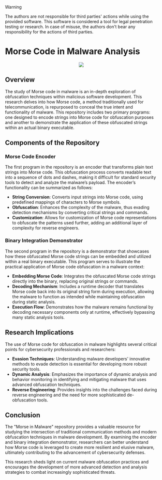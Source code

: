 > [!WARNING]
> The authors are not responsible for third parties' actions while using the provided software. This software is considered a tool for legal penetration testing or research. In case of misuse, the authors don't bear any responsibility for the actions of third parties.

# Morse Code in Malware Analysis
<p align="center">
<img src="[https://github.com/aiooord/mim/readme_photos/logo.png](https://github.com/aiooord/mim/blob/main/readme_photos/logo.png)">
</p>

## Overview

The study of Morse code in malware is an in-depth exploration of obfuscation techniques within malicious software development. This research delves into how Morse code, a method traditionally used for telecommunication, is repurposed to conceal the true intent and functionality of malware. This repository includes two primary programs: one designed to encode strings into Morse code for obfuscation purposes and another to demonstrate the application of these obfuscated strings within an actual binary executable.

## Components of the Repository

### Morse Code Encoder

The first program in the repository is an encoder that transforms plain text strings into Morse code. This obfuscation process converts readable text into a sequence of dots and dashes, making it difficult for standard security tools to detect and analyze the malware’s payload. The encoder’s functionality can be summarized as follows:

- **String Conversion**: Converts input strings into Morse code, using predefined mappings of characters to Morse symbols.
- **Obfuscation**: Enhances the complexity of the malware, thus evading detection mechanisms by converting critical strings and commands.
- **Customization**: Allows for customization of Morse code representations to obfuscate the patterns used further, adding an additional layer of complexity for reverse engineers.

### Binary Integration Demonstrator

The second program in the repository is a demonstrator that showcases how these obfuscated Morse code strings can be embedded and utilized within a real binary executable. This program serves to illustrate the practical application of Morse code obfuscation in a malware context:

- **Embedding Morse Code**: Integrates the obfuscated Morse code strings directly into the binary, replacing original strings or commands.
- **Decoding Mechanism**: Includes a runtime decoder that translates Morse code back into its original string form during execution, allowing the malware to function as intended while maintaining obfuscation during static analysis.
- **Execution Flow**: Demonstrates how the malware remains functional by decoding necessary components only at runtime, effectively bypassing many static analysis tools.

## Research Implications

The use of Morse code for obfuscation in malware highlights several critical points for cybersecurity professionals and researchers:

- **Evasion Techniques**: Understanding malware developers' innovative methods to evade detection is essential for developing more robust security tools.
- **Dynamic Analysis**: Emphasizes the importance of dynamic analysis and behavior monitoring in identifying and mitigating malware that uses advanced obfuscation techniques.
- **Reverse Engineering**: Provides insights into the challenges faced during reverse engineering and the need for more sophisticated de-obfuscation tools.

## Conclusion

The "Morse in Malware" repository provides a valuable resource for studying the intersection of traditional communication methods and modern obfuscation techniques in malware development. By examining the encoder and binary integration demonstrator, researchers can better understand how Morse code is leveraged to create more resilient and elusive malware, ultimately contributing to the advancement of cybersecurity defenses.

This research sheds light on current malware obfuscation practices and encourages the development of more advanced detection and analysis strategies to combat increasingly sophisticated threats.
